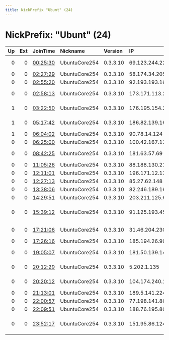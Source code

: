 ```yaml
---
title: NickPrefix "Ubunt" (24)
---
```


# NickPrefix: "Ubunt" (24)

|   Up |   Ext | JoinTime                                                                                            | Nickname      | Version   | IP              | AS                             | CC   |   ORp |   Dirp | OS    | Contact   |   eFamMembers |
|-----:|------:|:----------------------------------------------------------------------------------------------------|:--------------|:----------|:----------------|:-------------------------------|:-----|------:|-------:|:------|:----------|--------------:|
|    0 |     0 | [00:25:30](https://metrics.torproject.org/rs.html#details/7BEF413E8A1B5CD4AC5CF35A4CA97DF41EFCEDE9) | UbuntuCore254 | 0.3.3.10  | 69.123.244.229  | Cablevision Systems Corp.      | us   | 43689 |      0 | Linux | None      |             1 |
|    0 |     0 | [02:27:29](https://metrics.torproject.org/rs.html#details/FF36520170E0A3061618DEBDFF293AF6ED853D8F) | UbuntuCore254 | 0.3.3.10  | 58.174.34.205   | Telstra Pty Ltd                | au   | 33631 |      0 | Linux | None      |             1 |
|    0 |     0 | [02:55:20](https://metrics.torproject.org/rs.html#details/19678EE01C6E5FCAAB8F67DF53B595DDBCDE0A5B) | UbuntuCore254 | 0.3.3.10  | 92.193.193.165  | QSC AG                         | de   | 40571 |      0 | Linux | None      |             1 |
|    0 |     0 | [02:58:13](https://metrics.torproject.org/rs.html#details/A942F8B69C064039B8955B7B0C77EFE470B01CBF) | UbuntuCore254 | 0.3.3.10  | 173.171.113.228 | BRIGHT HOUSE NETWORKS, LLC     | us   | 43267 |      0 | Linux | None      |             1 |
|    1 |     0 | [03:22:50](https://metrics.torproject.org/rs.html#details/8CF1633475E2865D7A589873B56D4C05496BCB0C) | UbuntuCore254 | 0.3.3.10  | 176.195.154.225 | Net By Net Holding LLC         | ru   | 36551 |      0 | Linux | None      |             1 |
|    1 |     0 | [05:17:42](https://metrics.torproject.org/rs.html#details/84344F1AEB2324BEC890BC3410F8BDA0F3FD980D) | UbuntuCore254 | 0.3.3.10  | 186.82.139.16   | Telmex Colombia S.A.           | co   | 42523 |      0 | Linux | None      |             1 |
|    1 |     0 | [06:04:02](https://metrics.torproject.org/rs.html#details/6AE08C04F7378DB7BBF9BECB67B8F9D8EED49A94) | UbuntuCore254 | 0.3.3.10  | 90.78.14.124    | Orange                         | fr   | 44885 |      0 | Linux | None      |             1 |
|    0 |     0 | [06:25:00](https://metrics.torproject.org/rs.html#details/22C4205B4C42AF6C00BF7E3CD78DAB27B315DB85) | UbuntuCore254 | 0.3.3.10  | 100.42.167.131  | Douglas FastNet                | us   | 36353 |      0 | Linux | None      |             1 |
|    0 |     0 | [08:42:25](https://metrics.torproject.org/rs.html#details/246486DFA76855DDECDD3DD5F11350C3A68C8B44) | UbuntuCore254 | 0.3.3.10  | 181.63.57.69    | Telmex Colombia S.A.           | co   | 37279 |      0 | Linux | None      |             1 |
|    0 |     0 | [11:05:26](https://metrics.torproject.org/rs.html#details/5F14F1C3D676F4913C10C5490501D0363230158D) | UbuntuCore254 | 0.3.3.10  | 88.188.130.211  | Free SAS                       | fr   | 41981 |      0 | Linux | None      |             1 |
|    0 |     0 | [12:11:01](https://metrics.torproject.org/rs.html#details/EC1775025342407093874AC927895A3DE7D1D817) | UbuntuCore254 | 0.3.3.10  | 196.171.12.131  | TogoTelecom, Togo              | tg   | 35609 |      0 | Linux | None      |             1 |
|    0 |     0 | [12:27:13](https://metrics.torproject.org/rs.html#details/F76035824EFED5787827ECC6A389F5D1715D413D) | UbuntuCore254 | 0.3.3.10  | 85.27.62.148    | Brutele SC                     | be   | 34899 |      0 | Linux | None      |             1 |
|    0 |     0 | [13:38:06](https://metrics.torproject.org/rs.html#details/B1EAC7D14901D3E9B1E3C06539B96FF018266CFD) | UbuntuCore254 | 0.3.3.10  | 82.246.189.161  | Free SAS                       | fr   | 45133 |      0 | Linux | None      |             1 |
|    0 |     0 | [14:29:51](https://metrics.torproject.org/rs.html#details/10F6844A00AC00621CB347D7FE88441460181ECA) | UbuntuCore254 | 0.3.3.10  | 203.211.125.66  | Devoli                         | nz   | 40299 |      0 | Linux | None      |             1 |
|    0 |     0 | [15:39:12](https://metrics.torproject.org/rs.html#details/CC4D2B7428D428E1B71F0C28CD0A8506AB8F362B) | UbuntuCore254 | 0.3.3.10  | 91.125.193.45   | British Telecommunications PLC | gb   | 45549 |      0 | Linux | None      |             1 |
|    0 |     0 | [17:21:06](https://metrics.torproject.org/rs.html#details/43552CB2CFABC6EBE63165AD23193AD35029609F) | UbuntuCore254 | 0.3.3.10  | 31.46.204.230   | Magyar Telekom plc.            | hu   | 42323 |      0 | Linux | None      |             1 |
|    0 |     0 | [17:26:16](https://metrics.torproject.org/rs.html#details/CB34D1C59F90648F75EEC22CB7C21906C2B06A1F) | UbuntuCore254 | 0.3.3.10  | 185.194.26.99   | Nostravant S.l.l.              | es   | 33813 |      0 | Linux | None      |             1 |
|    0 |     0 | [19:05:07](https://metrics.torproject.org/rs.html#details/020B868783B1ABC8F2E629F42E668BBE57C85B2B) | UbuntuCore254 | 0.3.3.10  | 181.50.139.144  | Telmex Colombia S.A.           | co   | 41705 |      0 | Linux | None      |             1 |
|    0 |     0 | [20:12:29](https://metrics.torproject.org/rs.html#details/419C55B58C3A3825A37A8B65A58789A7FCECB066) | UbuntuCore254 | 0.3.3.10  | 5.202.1.135     | Didehban Net Company PJS       | ir   | 39235 |      0 | Linux | None      |             1 |
|    0 |     0 | [20:20:12](https://metrics.torproject.org/rs.html#details/73D4520DC42818FBC0947A77A64D2931246E5244) | UbuntuCore254 | 0.3.3.10  | 104.174.240.169 | Time Warner Cable Internet LLC | us   | 42241 |      0 | Linux | None      |             1 |
|    0 |     0 | [21:13:01](https://metrics.torproject.org/rs.html#details/0C9F121C99ABDDCACE06EEA713D7005240497014) | UbuntuCore254 | 0.3.3.10  | 189.5.141.224   | CLARO S.A.                     | br   | 38479 |      0 | Linux | None      |             1 |
|    0 |     0 | [22:00:57](https://metrics.torproject.org/rs.html#details/47D8BBE01A671761456DFA34285BE3700FD38E07) | UbuntuCore254 | 0.3.3.10  | 77.198.141.86   | SFR SA                         | fr   | 36759 |      0 | Linux | None      |             1 |
|    0 |     0 | [22:09:51](https://metrics.torproject.org/rs.html#details/426153D8BE9721E169F9AE9E503A7D326BC19CB8) | UbuntuCore254 | 0.3.3.10  | 188.76.195.80   | Orange Espagne SA              | es   | 38411 |      0 | Linux | None      |             1 |
|    0 |     0 | [23:52:17](https://metrics.torproject.org/rs.html#details/C9CDE0F9076F56430E14288EF5A8B199C05139B9) | UbuntuCore254 | 0.3.3.10  | 151.95.86.124   | Wind Telecomunicazioni SpA     | it   | 37505 |      0 | Linux | None      |             1 |
